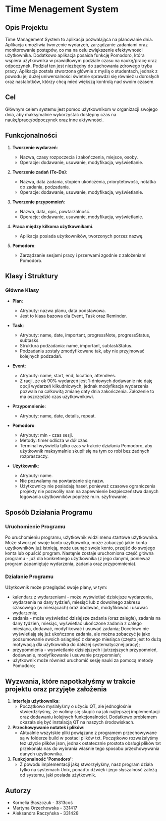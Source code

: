 # Time Menagement System

## Opis Projektu

Time Management System to aplikacja pozwalająca na planowanie dnia.
Aplikacja umożliwia tworzenie wydarzeń, zarządzanie zadaniami oraz monitorowanie postępów, co ma na celu zwiększenie efektywności użytkownika.
Dodatkowo aplikacja posaida funkcję Pomodoro, która wspiera użytkownika w prawidłowym podziale czasu na naukę/pracę oraz odpoczynek. Podział ten jest niezbędny do zachowania zdrowego trybu pracy.
Aplikacja została stworzona głównie z myślą o studentach, jednak z powodu jej dużej uniwersalności świetnie sprawdzi się również u dorosłych  oraz nastalotków, którzy chcą mieć większą kontrolą nad swoim czasem.

## Cel

Głównym celem systemu jest pomoc użytkownikom w organizacji swojego dnia, aby maksymalnie wykorzystać dostępny czas na naukę/pracę/odpoczynek oraz inne aktywności.

## Funkcjonalności

1. **Tworzenie wydarzeń**:
   - Nazwa, czasy rozpoczecia i zakończenia, miejsce, osoby.
   - Operacje: dodawanie, usuwanie, modyfikacja, wyświetlanie.

2. **Tworzenie zadań (To-Do)**:
   - Nazwa, data zadania, stopień ukończenia, priorytetowość, notatka do zadania, podzadania.
   - Operacje: dodawanie, usuwanie, modyfikacja, wyświetlanie.

3. **Tworzenie przypomnień**:
   - Nazwa, data, opis, powtarzalność.
   - Operacje: dodawanie, usuwanie, modyfikacja, wyświetlanie.

4. **Praca między kilkoma użytkownikami**.
   - Aplikacja posiada użytkowników, tworzonych porzez nazwę.

5. **Pomodoro**:
   - Zarządzanie sesjami pracy i przerwami zgodnie z założeniami Pomodoro.


## Klasy i Struktury

### Główne Klasy

- **Plan**:
  - Atrybuty: nazwa planu, data podstawowa.
  - Jest to klasa bazowa dla Event, Task oraz Reminder.

- **Task**:
  - Atrybuty: name, date, important, progressNote, progressStatus, subtasks.
  - Struktura podzadania: name, important, subtaskStatus.
  - Podzadania zostały zmodyfikowane tak, aby nie przyjmować kolejnych podzadań.

- **Event**:
  - Atrybuty: name, start, end, location, attendees.
  - Z racji, ze ok 90% wydarzeń jest 1-dniowych dodawanie nie daję opcji wydarzeń kilkudniowych, jednak modyfikacja
   wydarzenia pozwala na całkowitą zmianę daty dnia zakończenia. Założenie to ma oszczędzić czas użytkownikowi.

- **Przypomnienie**:
  - Atrybuty: name, date, details, repeat.

- **Pomodoro**:
  - Atrybuty: min - czas sesji.
  - Metody: timer odlicza w dół czas.
  - Terminal wyświetla tylko czas w trakcie działania Pomodoro, aby użytkownik maksymalnie skupił się na tym co robi bez żadnych rozpraszaczy.

- **Użytkownik**:
  - Atrybuty: name.
  - Nie pozwalamy na powtarzanie się nazw.
  - Użytkownicy nie posiadają haseł, ponieważ czasowe ograniczenia projekty nie pozwoliły nam na zapewnienie  bezpieczeństwa danych logowania użytkowników poprzez m.in. szyfrowanie.

## Sposób Działania Programu

### Uruchomienie Programu

Po uruchomieniu programu, użytkownik widzi menu startowe użytkownika. Może stworzyć swoje konto uzytkownika, może zobaczyć jakie konta uzytkowników już istnieją, może usunąć swoje konto, przejść do swojego konta lub opuścić program.
Nastęnie zostaje uruchomiona część główna
programu - już dla konkretnego użytkownika (z jego danymi, ponieważ program zapamiętuje wydarzenia, zadania oraz przypomnienia).

### Działanie Programu

Użytkownik może przeglądać swoje plany, w tym:
- kalendarz z wydarzeniami - może wyświetlać dzisiejsze wydarzenia, wydarzenia na dany tydzień, miesiąć lub z dowolnego zakresu czasowego (w miesiącach) oraz dodawać, modyfikować i usuwać wydarzenia;
- zadania - może wyświetlać dzisiejsze zadania (oraz zaległe), zadania na dany tydzień, miesiąc, wyświetlać ukończone zadania z całego miesiąca, dodawać, modyfikować i usuwać zadania;
Docelowo nie wyświetlają się już ukończone zadania, ale można zobaczyć je jako podsumowanie swoich osiagnięć z danego miesiąca (często jest to dużą motywacją dla użytkownika do dalszej systematycznej pracy);
- przypomnienia - wyswietlanie dzisiejszych i jutrzejszych przypomnień, dodawanie, modyfikowanie i usuwanie przypomnień;
- użytkownik może również uruchomić sesję nauki za pomocą metody Pomodoro;

## Wyzwania, które napotkałyśmy w trakcie projektu oraz przyjęte założenia

1. **Interfejs użytkownika**:
   - Początkowo myslałyśmy o użyciu QT, ale jednogłośnie stwierdziłyśmy, że wolimy się skupić na jak najlepszej
   implementacji oraz dodawaniu kolejnych funkcjonalności. Dodatkowo problemem okazała się być instalacją QT
   na naszych środowiskach.
2. **Przechowywanie notatek i plików**:
   - Aktualnie wszytskie pliki powiązane z programem przechowywane są w folderze build w postaci plików txt.
   Początkowo rozważałyśmy też użycie plików json, jednak ostatecznie prostota obsługi plików txt przekonała nas do
   wybrania właśnie tego sposobu przechowywania danych użytkownika.
3. **Funkcjonalność 'Pomodoro'**:
   - Z powodu implementacji jaką stworzyłyśmy, nasz program działa tylko na systemach Unix, ponadto dźwięk i jego
   słyszalność zależą od systemu, jaki posiada użytkownik.

## Autorzy

- Kornelia Błaszczuk - 3313coś
- Martyna Orzechowska - 331417
- Aleksandra Raczyńska - 331428